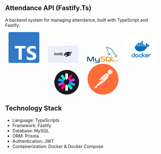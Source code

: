 ## Attendance API (Fastify.Ts)

A backend system for managing attendance, built with TypeScript and Fastify.

<p align="center">
  <img src="image/ty.png" width="100" />
  &nbsp;&nbsp;&nbsp;&nbsp;&nbsp;
  <img src="image/fast.png" width="100" />
  &nbsp;&nbsp;&nbsp;&nbsp;&nbsp;
  <img src="image/mysql.png" width="100" />
  &nbsp;&nbsp;&nbsp;&nbsp;&nbsp;
  <img src="image/docker.png" width="100" />
  &nbsp;&nbsp;&nbsp;&nbsp;&nbsp;
  <img src="image/jwt.png" width="80" />
  &nbsp;&nbsp;&nbsp;&nbsp;&nbsp;
  <img src="image/post.png" width="100" />
</p>


## Technology Stack

- Language: TypeScripts
- Framework: Fastify
- Database: MySQL 
- ORM: Prisma
- Authentication: JWT
- Containerization: Docker & Docker Compose
